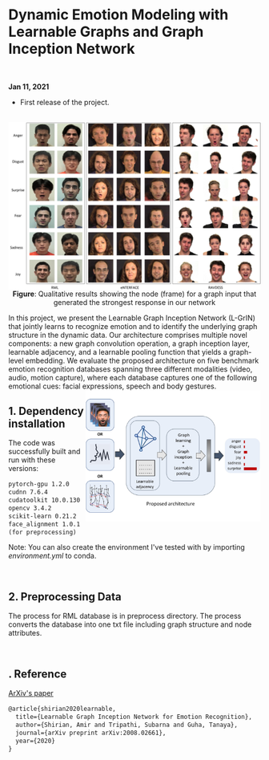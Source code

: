 # Dynamic Emotion Modeling with Learnable Graphs and Graph Inception Network

<br>

**Jan 11, 2021**
* First release of the project.

<br>

<img src="./docs/Qualitative_Result.jpg" align="center"/>
<center><b>Figure</b>: Qualitative results showing the node (frame) for a graph input that generated the strongest response in our network</center>

In this project, we present the Learnable Graph Inception Network (L-GrIN) that jointly learns to recognize emotion and to identify the underlying graph structure in the dynamic data. Our architecture comprises multiple novel components: a new graph convolution operation, a graph inception layer, learnable adjacency, and a learnable pooling function that yields a graph-level embedding. We evaluate the proposed architecture on five benchmark emotion recognition databases spanning three different modalities (video, audio, motion capture), where each database captures one of the following emotional cues: facial expressions, speech and body gestures.
<img src="./docs/intro_teaser.jpg" align="right" width="350"/>

## 1. Dependency installation

The code was successfully built and run with these versions:

```
pytorch-gpu 1.2.0
cudnn 7.6.4
cudatoolkit 10.0.130
opencv 3.4.2
scikit-learn 0.21.2
face_alignment 1.0.1 (for preprocessing)

```
Note: You can also create the environment I've tested with by importing _environment.yml_ to conda.


<br>

## 2. Preprocessing Data

The process for RML database is in preprocess directory. The process converts the database into one txt file including graph structure and node attributes.


<br>

## . Reference 

[ArXiv's paper](https://arxiv.org/pdf/2008.02661.pdf)
```
@article{shirian2020learnable,
  title={Learnable Graph Inception Network for Emotion Recognition},
  author={Shirian, Amir and Tripathi, Subarna and Guha, Tanaya},
  journal={arXiv preprint arXiv:2008.02661},
  year={2020}
}
```



<br><br><br>
